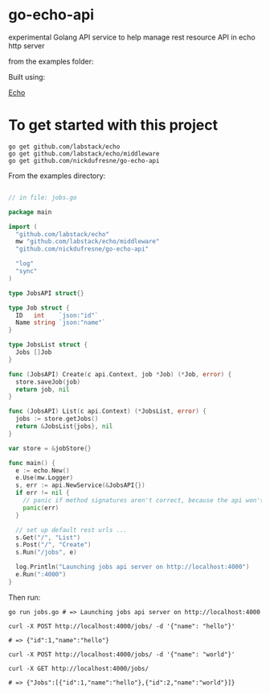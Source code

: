 # go-echo-api

experimental Golang API service to help manage rest resource API in echo http server

from the examples folder:

Built using:

[Echo](http://github.com/labstack/echo)

To get started with this project
=================================

```
go get github.com/labstack/echo
go get github.com/labstack/echo/middleware
go get github.com/nickdufresne/go-echo-api
```

From the examples directory:

```go

// in file: jobs.go

package main

import (
  "github.com/labstack/echo"
  mw "github.com/labstack/echo/middleware"
  "github.com/nickdufresne/go-echo-api"

  "log"
  "sync"
)

type JobsAPI struct{}

type Job struct {
  ID   int    `json:"id"`
  Name string `json:"name"`
}

type JobsList struct {
  Jobs []Job
}

func (JobsAPI) Create(c api.Context, job *Job) (*Job, error) {
  store.saveJob(job)
  return job, nil
}

func (JobsAPI) List(c api.Context) (*JobsList, error) {
  jobs := store.getJobs()
  return &JobsList{jobs}, nil
}

var store = &jobStore{}

func main() {
  e := echo.New()
  e.Use(mw.Logger)
  s, err := api.NewService(&JobsAPI{})
  if err != nil {
    // panic if method signatures aren't correct, because the api won't work as expected
    panic(err)
  }

  // set up default rest urls ...
  s.Get("/", "List")
  s.Post("/", "Create")
  s.Run("/jobs", e)

  log.Println("Launching jobs api server on http://localhost:4000")
  e.Run(":4000")
}
```

Then run:

```
go run jobs.go # => Launching jobs api server on http://localhost:4000

curl -X POST http://localhost:4000/jobs/ -d '{"name": "hello"}'

# => {"id":1,"name":"hello"}

curl -X POST http://localhost:4000/jobs/ -d '{"name": "world"}'

curl -X GET http://localhost:4000/jobs/

# => {"Jobs":[{"id":1,"name":"hello"},{"id":2,"name":"world"}]}
```

